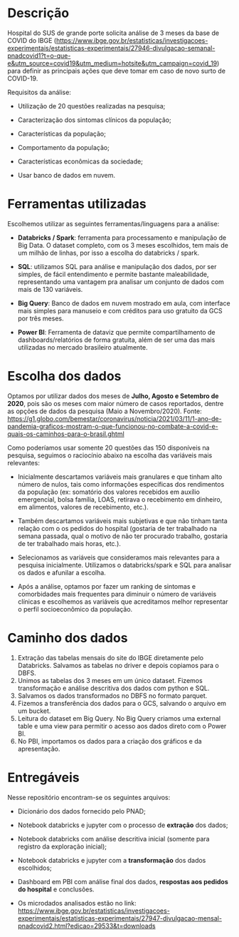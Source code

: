 # Descrição

Hospital do SUS de grande porte solicita análise de 3 meses da base de COVID do IBGE (https://www.ibge.gov.br/estatisticas/investigacoes-experimentais/estatisticas-experimentais/27946-divulgacao-semanal-pnadcovid1?t=o-que-e&utm_source=covid19&utm_medium=hotsite&utm_campaign=covid_19) para definir as principais ações que deve tomar em caso de novo surto de COVID-19. 

Requisitos da análise: 

* Utilização de 20 questões realizadas na pesquisa;
 
* Caracterização dos sintomas clínicos da população;
 
* Características da população;

* Comportamento da população;

* Características econômicas da sociedade;

* Usar banco de dados em nuvem.

# Ferramentas utilizadas

Escolhemos utilizar as seguintes ferramentas/linguagens para a análise:

* **Databricks / Spark**: ferramenta para processamento e manipulação de Big Data. O dataset completo, com os 3 meses escolhidos, tem mais de um milhão de linhas, por isso a escolha do databricks / spark.

* **SQL**: utilizamos SQL para análise e manipulação dos dados, por ser simples, de fácil entendimento e permite bastante maleabilidade, representando uma vantagem pra analisar um conjunto de dados com mais de 130 variáveis.

* **Big Query**: Banco de dados em nuvem mostrado em aula, com interface mais simples para manuseio e com créditos para uso gratuito da GCS por três meses. 

* **Power BI**: Ferramenta de dataviz que permite compartilhamento de dashboards/relatórios de forma gratuita, além de ser uma das mais utilizadas no mercado brasileiro atualmente. 


# Escolha dos dados

Optamos por utilizar dados dos meses de **Julho, Agosto e Setembro de 2020**, pois são os meses com maior número de casos reportados, dentre as opções de dados da pesquisa (Maio a Novembro/2020). 
Fonte: https://g1.globo.com/bemestar/coronavirus/noticia/2021/03/11/1-ano-de-pandemia-graficos-mostram-o-que-funcionou-no-combate-a-covid-e-quais-os-caminhos-para-o-brasil.ghtml


Como poderíamos usar somente 20 questões das 150 disponíveis na pesquisa, seguimos o raciocínio abaixo na escolha das variáveis mais relevantes:

* Inicialmente descartamos variáveis mais granulares e que tinham alto número de nulos, tais como informações específicas dos rendimentos da população (ex: somatório dos valores recebidos em auxílio emergencial, bolsa família, LOAS, retirava o recebimento em dinheiro, em alimentos, valores de recebimento, etc.). 
 
* Também descartamos variáveis mais subjetivas e que não tinham tanta relação com o os pedidos do hospital (gostaria de ter trabalhado na semana passada, qual o motivo de não ter procurado trabalho, gostaria de ter trabalhado mais horas, etc.).

* Selecionamos as variáveis que consideramos mais relevantes para a pesquisa inicialmente. Utilizamos o databricks/spark e SQL para analisar os dados e afunilar a escolha.

* Após a análise, optamos por fazer um ranking de sintomas e comorbidades mais frequentes para diminuir o número de variáveis clínicas e escolhemos as variáveis que acreditamos melhor representar o perfil socioeconômico da população.

# Caminho dos dados

1. Extração das tabelas mensais do site do IBGE diretamente pelo Databricks. Salvamos as tabelas no driver e depois copiamos para o DBFS.
2. Unimos as tabelas dos 3 meses em um único dataset. Fizemos transformação e análise descritiva dos dados com python e SQL.
3. Salvamos os dados transformados no DBFS no formato parquet.
4. Fizemos a transferência dos dados para o GCS, salvando o arquivo em um bucket.
5. Leitura do dataset em Big Query. No Big Query criamos uma external table e uma view para permitir o acesso aos dados direto com o Power BI.
6. No PBI, importamos os dados para a criação dos gráficos e da apresentação.

# Entregáveis

Nesse repositório encontram-se os seguintes arquivos: 

* Dicionário dos dados fornecido pelo PNAD;

* Notebook databricks e jupyter com o processo de **extração** dos dados; 

* Notebook databricks com análise descritiva inicial (somente para registro da exploração inicial);

* Notebook databricks e jupyter com a **transformação** dos dados escolhidos;

* Dashboard em PBI com análise final dos dados, **respostas aos pedidos do hospital** e conclusões.
  
* Os microdados analisados estão no link: https://www.ibge.gov.br/estatisticas/investigacoes-experimentais/estatisticas-experimentais/27947-divulgacao-mensal-pnadcovid2.html?edicao=29533&t=downloads  
